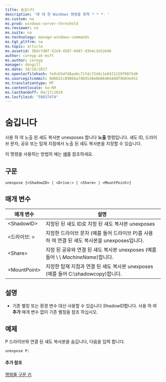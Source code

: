 ```yaml
---
title: 숨깁니다
description: '에 대 한 Windows 명령을 항목 * * *- '
ms.custom: na
ms.prod: windows-server-threshold
ms.reviewer: na
ms.suite: na
ms.technology: manage-windows-commands
ms.tgt_pltfrm: na
ms.topic: article
ms.assetid: 58dc7d0f-52e9-4587-9487-d3b4c3e52640
author: coreyp-at-msft
ms.author: coreyp
manager: dongill
ms.date: 10/16/2017
ms.openlocfilehash: fe9cb5dfd8ae6c71fdc72ddc1e8421229f98f5d0
ms.sourcegitcommit: 0d0b32c8986ba7db9536e0b8648d4ddf9b03e452
ms.translationtype: MT
ms.contentlocale: ko-KR
ms.lasthandoff: 04/17/2019
ms.locfileid: "59837474"
---
```

# <a name="unexpose"></a>숨깁니다



사용 하 여 노출 된 섀도 복사본 unexposes 합니다 **노출** 명령입니다. 섀도 ID, 드라이브 문자, 공유 또는 탑재 지점에서 노출 된 섀도 복사본을 지정할 수 있습니다.

이 명령을 사용하는 방법의 예는 [예](#BKMK_examples)를 참조하세요.

## <a name="syntax"></a>구문

```
unexpose {<ShadowID> | <Drive:> | <Share> | <MountPoint>}
```

## <a name="parameters"></a>매개 변수

|매개 변수|설명|
|---------|-----------|
|\<ShadowID>|지정된 된 섀도 ID로 지정 된 섀도 복사본 unexposes|
|\<드라이브: >|지정한 드라이브 문자 (예를 들어 드라이브 P)를 사용 하 여 연결 된 섀도 복사본을 unexposes입니다.|
|\<Share>|지정 된 공유와 연결 된 섀도 복사본 unexposes (예를 들어 \\ \\ *MachineName*\)합니다.|
|\<MountPoint>|지정한 탑재 지점과 연결 된 섀도 복사본 unexposes (예를 들어 C:\shadowcopy\)합니다.|

## <a name="remarks"></a>설명

-   기존 별칭 또는 환경 변수 대신 사용할 수 있습니다 *ShadowID*합니다. 사용 하 여 **추가** 매개 변수 없이 기존 별칭을 참조 하십시오.

## <a name="BKMK_examples"></a>예제

P 드라이브와 연결 된 섀도 복사본을 숨깁니다, 다음을 입력 합니다.
```
unexpose P:
```

#### <a name="additional-references"></a>추가 참조

[명령줄 구문 키](command-line-syntax-key.md)